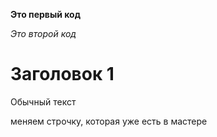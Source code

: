 **Это первый код**

*Это второй код*

# Заголовок 1

Обычный текст

меняем строчку, которая уже есть в мастере
